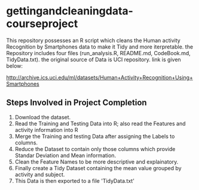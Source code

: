 # gettingandcleaningdata-courseproject

This repository possesses an R script which cleans the Human activity Recognition by Smartphones data to make it Tidy and more iterpretable. the Repository includes four files (run_analysis.R, README.md, CodeBook.md, TidyData.txt). the original source of Data is UCI repository. link is given below:

http://archive.ics.uci.edu/ml/datasets/Human+Activity+Recognition+Using+Smartphones

## Steps Involved in Project Completion
1. Download the dataset.
2. Read the Training and Testing Data into R; also read the Features and activity information into R
3. Merge the Training and testing Data after assigning the Labels to columns.
4. Reduce the Dataset to contain only those columns which provide Standar Deviation and Mean information.
5. Clean the Feature Names to be more descriptive and explainatory.
7. Finally create a Tidy Dataset containing the mean value grouped by activity and subject.
8. This Data is then exported to a file 'TidyData.txt'
